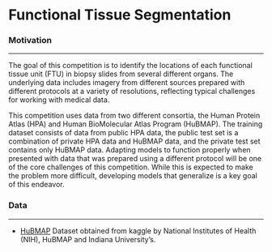 # Functional Tissue Segmentation
### Motivation 
---
The goal of this competition is to identify the locations of each functional tissue unit (FTU) in biopsy slides from several different organs.
The underlying data includes imagery from different sources prepared with different protocols at a variety of resolutions, reflecting typical 
challenges for working with medical data.

This competition uses data from two different consortia, the Human Protein Atlas (HPA) and Human BioMolecular Atlas Program (HuBMAP). 
The training dataset consists of data from public HPA data, the public test set is a combination of private HPA data and HuBMAP data, and 
the private test set contains only HuBMAP data. Adapting models to function properly when presented with data that was prepared using a different
protocol will be one of the core challenges of this competition. While this is expected to make the problem more difficult, developing models that generalize 
is a key goal of this endeavor.

### Data
---
- [HuBMAP](https://www.kaggle.com/competitions/hubmap-organ-segmentation/data) Dataset obtained from kaggle by National Institutes of Health (NIH), HuBMAP and Indiana University’s.
